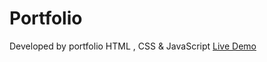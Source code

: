 # Portfolio
Developed by portfolio HTML , CSS &amp; JavaScript
<a href="https://hilarious-creponne-05d8ab.netlify.app/">Live Demo</a>
